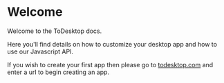 # Welcome

Welcome to the ToDesktop docs.

Here you'll find details on how to customize your desktop app and how to use our Javascript API.

If you wish to create your first app then please go to [todesktop.com](https://todesktop.com) and enter a url to begin creating an app.[\
](https://docs.todesktop.com)
